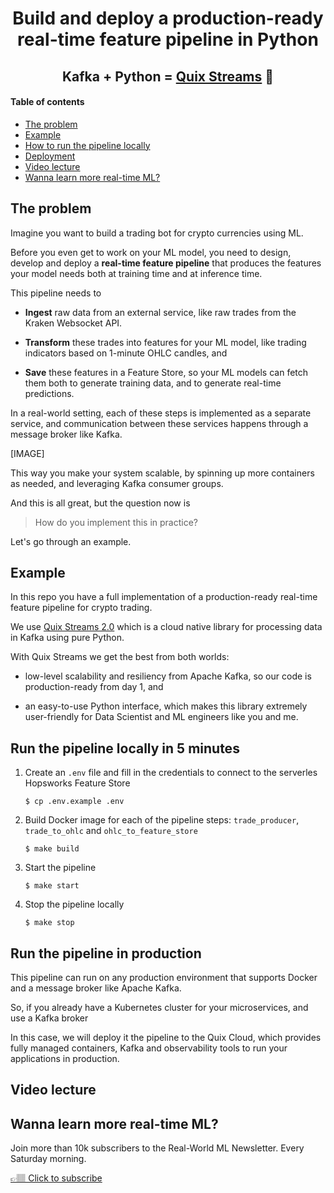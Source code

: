 <!-- <div align="center">
    <a href='https://www.realworldml.xyz/'><img src='./media/rwml_logo.png' width='350'></a>    
</div> -->

<div align="center">
    <h1>Build and deploy a production-ready real-time feature pipeline in Python</h1>
    <h2>Kafka + Python = <a href="https://github.com/quixio/quix-streams">Quix Streams</a> 🚀</h2>
    
</div>

#### Table of contents
* [The problem](#the-problem)
* [Example](#example)
* [How to run the pipeline locally](#run-the-pipeline-locally)
* [Deployment](#run-the-pipeline-locally)
* [Video lecture](#video-lecture)
* [Wanna learn more real-time ML?](#wanna-learn-more-real-time-ml)


## The problem

Imagine you want to build a trading bot for crypto currencies using ML.

Before you even get to work on your ML model, you need to design, develop and deploy a **real-time feature pipeline** that produces the features your model needs both at training time and at inference time.

This pipeline needs to

- **Ingest** raw data from an external service, like raw trades from the Kraken Websocket API.

- **Transform** these trades into features for your ML model, like trading indicators based on 1-minute OHLC candles, and

- **Save** these features in a Feature Store, so your ML models can fetch them both to generate training data, and to generate real-time predictions.

In a real-world setting, each of these steps is implemented as a separate service, and communication between these services happens through a message broker like Kafka.

[IMAGE]

This way you make your system scalable, by spinning up more containers as needed, and leveraging Kafka consumer groups.

And this is all great, but the question now is
> How do you implement this in practice?

Let's go through an example.

## Example

In this repo you have a full implementation of a production-ready real-time feature pipeline for crypto trading.

We use [Quix Streams 2.0](https://github.com/quixio/quix-streams) which is a cloud native library for processing data in Kafka using pure Python.

With Quix Streams we get the best from both worlds:

- low-level scalability and resiliency from Apache Kafka, so our code is production-ready from day 1, and

- an easy-to-use Python interface, which makes this library extremely user-friendly for Data Scientist and ML engineers like you and me.


## Run the pipeline locally in 5 minutes

1. Create an `.env` file and fill in the credentials to connect to the serverles Hopsworks Feature Store
    ```
    $ cp .env.example .env
    ```

2. Build Docker image for each of the pipeline steps: `trade_producer`, `trade_to_ohlc` and `ohlc_to_feature_store`
    ```
    $ make build
    ```

3. Start the pipeline
    ```
    $ make start
    ```

3. Stop the pipeline locally
    ```
    $ make stop
    ```

## Run the pipeline in production

This pipeline can run on any production environment that supports Docker and a message broker like Apache Kafka.

So, if you already have a Kubernetes cluster for your microservices, and use a Kafka broker

In this case, we will deploy it the pipeline to the Quix Cloud, ‍which provides fully managed containers, Kafka and observability tools to run your applications in production.




## Video lecture



## Wanna learn more real-time ML?

Join more than 10k subscribers to the Real-World ML Newsletter. Every Saturday morning.

[👉🏽 Click to subscribe](https://www.realworldml.xyz/subscribe)